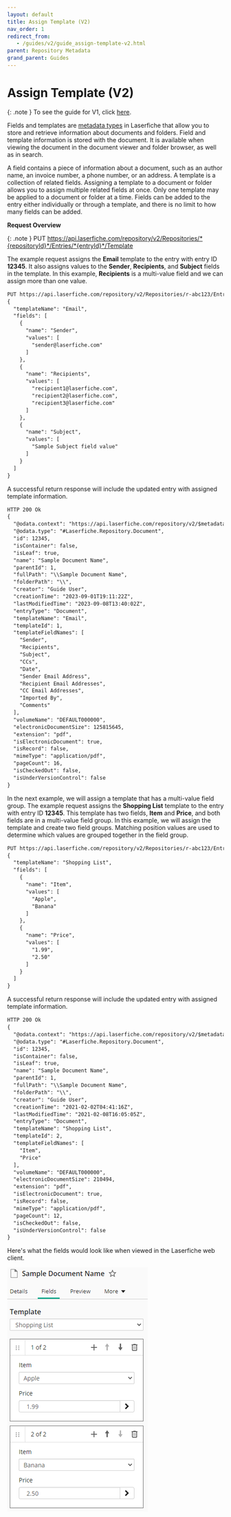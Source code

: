```yaml
---
layout: default
title: Assign Template (V2)
nav_order: 1
redirect_from:
   - /guides/v2/guide_assign-template-v2.html
parent: Repository Metadata
grand_parent: Guides
---
```

<!--© 2024 Laserfiche.
See LICENSE-DOCUMENTATION and LICENSE-CODE in the project root for license information.-->

  
# Assign Template (V2)


{: .note }
To see the guide for V1, click [here](../guide_assign-template/).


Fields and templates are [metadata types](https://doc.laserfiche.com/laserfiche.documentation/en-us/Default.htm#Fields_and_Templates.htm) in Laserfiche that allow you to store and retrieve information about documents and folders. Field and template information is stored with the document. It is available when viewing the document in the document viewer and folder browser, as well as in search.


A field contains a piece of information about a document, such as an author name, an invoice number, a phone number, or an address. A template is a collection of related fields. Assigning a template to a document or folder allows you to assign multiple related fields at once. Only one template may be applied to a document or folder at a time. Fields can be added to the entry either individually or through a template, and there is no limit to how many fields can be added.


**Request Overview**




{: .note }
PUT https://api.laserfiche.com/repository/v2/Repositories/*{repositoryId}*/Entries/*{entryId}*/Template


The example request assigns the **Email** template to the entry with entry ID **12345**. It also assigns values to the **Sender**, **Recipients**, and **Subject** fields in the template. In this example, **Recipients** is a multi-value field and we can assign more than one value.

```xml
PUT https://api.laserfiche.com/repository/v2/Repositories/r-abc123/Entries/12345/Template
{
  "templateName": "Email",
  "fields": [
    {
      "name": "Sender",
      "values": [
        "sender@laserfiche.com"
      ]
    },
    {
      "name": "Recipients",
      "values": [
        "recipient1@laserfiche.com",
        "recipient2@laserfiche.com",
        "recipient3@laserfiche.com"
      ]
    },
    {
      "name": "Subject",
      "values": [
        "Sample Subject field value"
      ]
    }
  ]
}
```

A successful return response will include the updated entry with assigned template information.

```xml
HTTP 200 Ok
{
  "@odata.context": "https://api.laserfiche.com/repository/v2/$metadata#Laserfiche.Repository.Entry",
  "@odata.type": "#Laserfiche.Repository.Document",
  "id": 12345,
  "isContainer": false,
  "isLeaf": true,
  "name": "Sample Document Name",
  "parentId": 1,
  "fullPath": "\\Sample Document Name",
  "folderPath": "\\",
  "creator": "Guide User",
  "creationTime": "2023-09-01T19:11:22Z",
  "lastModifiedTime": "2023-09-08T13:40:02Z",
  "entryType": "Document",
  "templateName": "Email",
  "templateId": 1,
  "templateFieldNames": [
    "Sender",
    "Recipients",
    "Subject",
    "CCs",
    "Date",
    "Sender Email Address",
    "Recipient Email Addresses",
    "CC Email Addresses",
    "Imported By",
    "Comments"
  ],
  "volumeName": "DEFAULT000000",
  "electronicDocumentSize": 125815645,
  "extension": "pdf",
  "isElectronicDocument": true,
  "isRecord": false,
  "mimeType": "application/pdf",
  "pageCount": 16,
  "isCheckedOut": false,
  "isUnderVersionControl": false
}
```

In the next example, we will assign a template that has a multi-value field group. The example request assigns the **Shopping List** template to the entry with entry ID **12345**. This template has two fields, **Item** and **Price**, and both fields are in a multi-value field group. In this example, we will assign the template and create two field groups. Matching position values are used to determine which values are grouped together in the field group.

```xml
PUT https://api.laserfiche.com/repository/v2/Repositories/r-abc123/Entries/12345/Template
{
  "templateName": "Shopping List",
  "fields": [
    {
      "name": "Item",
      "values": [
        "Apple",
        "Banana"
      ]
    },
    {
      "name": "Price",
      "values": [
        "1.99",
        "2.50"
      ]
    }
  ]
}
```

A successful return response will include the updated entry with assigned template information.

```xml
HTTP 200 Ok
{
  "@odata.context": "https://api.laserfiche.com/repository/v2/$metadata#Laserfiche.Repository.Entry",
  "@odata.type": "#Laserfiche.Repository.Document",
  "id": 12345,
  "isContainer": false,
  "isLeaf": true,
  "name": "Sample Document Name",
  "parentId": 1,
  "fullPath": "\\Sample Document Name",
  "folderPath": "\\",
  "creator": "Guide User",
  "creationTime": "2021-02-02T04:41:16Z",
  "lastModifiedTime": "2021-02-08T16:05:05Z",
  "entryType": "Document",
  "templateName": "Shopping List",
  "templateId": 2,
  "templateFieldNames": [
    "Item",
    "Price"
  ],
  "volumeName": "DEFAULT000000",
  "electronicDocumentSize": 210494,
  "extension": "pdf",
  "isElectronicDocument": true,
  "isRecord": false,
  "mimeType": "application/pdf", 
  "pageCount": 12,
  "isCheckedOut": false,
  "isUnderVersionControl": false
}
```

Here's what the fields would look like when viewed in the Laserfiche web client.

![](./assets/images/doc-assign-template-01.png)